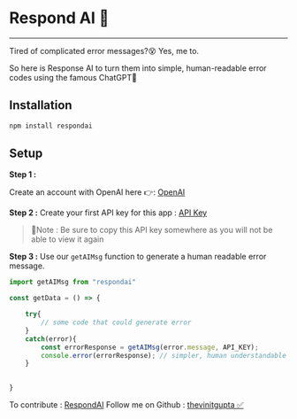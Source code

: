 # Respond AI 💪

<hr/>

Tired of complicated error messages?😵 Yes, me to.

So here is Response AI to turn them into simple, human-readable error codes using the famous ChatGPT🤖

## Installation

```bash
npm install respondai
```

## Setup

**Step 1 :**

Create an account with OpenAI here 👉: [OpenAI](https://openai.com)

**Step 2 :**
Create your first API key for this app : [API Key](https://platform.openai.com/account/api-keys)

> 🚨Note : Be sure to copy this API key somewhere as you will not be able to view it again

**Step 3 :**
Use our ```getAIMsg``` function to generate a human readable error message.

```javascript
import getAIMsg from "respondai"

const getData = () => {

    try{
        // some code that could generate error
    }
    catch(error){
        const errorResponse = getAIMsg(error.message, API_KEY);
        console.error(errorResponse); // simpler, human understandable error message
    }

    
}

```

To contribute : [RespondAI](https://github.com/thevinitgupta/RespondAI)
Follow me on Github : [thevinitgupta ✅](https://github.com/thevinitgupta)
